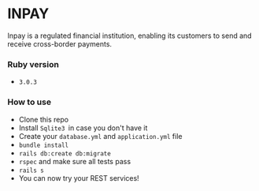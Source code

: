 # INPAY

Inpay is a regulated financial institution, enabling its customers to send and receive cross-border payments.

### Ruby version
- `3.0.3`

### How to use
- Clone this repo
- Install `Sqlite3 `in case you don't have it
- Create your `database.yml` and `application.yml` file
- `bundle install`
- `rails db:create db:migrate`
- `rspec` and make sure all tests pass
- `rails s`
- You can now try your REST services!
